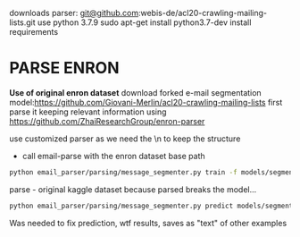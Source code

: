 downloads parser: git@github.com:webis-de/acl20-crawling-mailing-lists.git
use python 3.7.9
sudo apt-get install python3.7-dev
install requirements

# PARSE ENRON

**Use of original enron dataset**
download forked e-mail segmentation model:<https://github.com/Giovani-Merlin/acl20-crawling-mailing-lists>
first parse it keeping relevant information using <https://github.com/ZhaiResearchGroup/enron-parser>

use customized parser as we need the \n to keep the structure

* call email-parse with the enron dataset base path

```bash
python email_parser/parsing/message_segmenter.py train -f models/segmenter_hinge.epoch-11.val_loss-0.093.h5 -v annotations/enron-annotated-finetuning-validation.jsonl models/fasttext-model.bin annotations/enron-annotated-finetuning-train.jsonl ./annotations/enron-annoted.jsonl
```

parse - original kaggle dataset because parsed breaks the model...

```bash
python email_parser/parsing/message_segmenter.py predict models/segmenter_hinge.epoch-11.val_loss-0.093.h5 models/fasttext-model.bin data/enron_kaggle/emails.jsonl -o ./annotaded_enron.jsonl
```

Was needed to fix prediction, wtf results, saves as "text" of other examples
